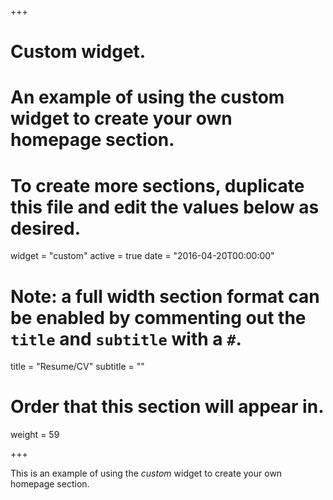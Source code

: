+++
# Custom widget.
# An example of using the custom widget to create your own homepage section.
# To create more sections, duplicate this file and edit the values below as desired.
widget = "custom"
active = true
date = "2016-04-20T00:00:00"

# Note: a full width section format can be enabled by commenting out the `title` and `subtitle` with a `#`.
title = "Resume/CV"
subtitle = ""

# Order that this section will appear in.
weight = 59

+++

This is an example of using the *custom* widget to create your own homepage section.

